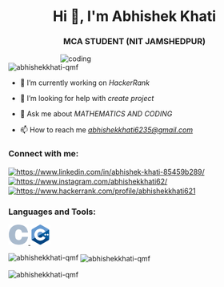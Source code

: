 <h1 align="center">Hi 👋, I'm Abhishek Khati</h1>
<h3 align="center">MCA STUDENT (NIT JAMSHEDPUR)</h3>
<img align="right" alt="coding" width="400"src="https://media.licdn.com/dms/image/D5612AQGOmwfIE5mlWA/article-cover_image-shrink_720_1280/0/1674617947228?e=2147483647&v=beta&t=FTU_isQ6VYfV5D_ueFHPWvT8ZqgDeJG3yr8Mi8lpfk0">

<p align="left"> <img src="https://komarev.com/ghpvc/?username=abhishekkhati-qmf&label=Profile%20views&color=0e75b6&style=flat" alt="abhishekkhati-qmf" /> </p>

- 🔭 I’m currently working on *HackerRank*

- 🤝 I’m looking for help with *create project*

- 💬 Ask me about *MATHEMATICS AND CODING*

- 📫 How to reach me *abhishekkhati6235@gmail.com*

<h3 align="left">Connect with me:</h3>
<p align="left">
<a href="https://www.linkedin.com/in/abhishek-khati-85459b289/" target="blank"><img align="center" src="https://raw.githubusercontent.com/rahuldkjain/github-profile-readme-generator/master/src/images/icons/Social/linked-in-alt.svg" alt="https://www.linkedin.com/in/abhishek-khati-85459b289/" height="30" width="40" /></a>
<a href="https://www.instagram.com/abhishekkhati62/" target="blank"><img align="center" src="https://raw.githubusercontent.com/rahuldkjain/github-profile-readme-generator/master/src/images/icons/Social/instagram.svg" alt="https://www.instagram.com/abhishekkhati62/" height="30" width="40" /></a>
<a href="https://www.hackerrank.com/profile/abhishekkhati621" target="blank"><img align="center" src="https://raw.githubusercontent.com/rahuldkjain/github-profile-readme-generator/master/src/images/icons/Social/hackerrank.svg" alt="https://www.hackerrank.com/profile/abhishekkhati621" height="30" width="40" /></a>
</p>

<h3 align="left">Languages and Tools:</h3>
<p align="left"> <a href="https://www.cprogramming.com/" target="_blank" rel="noreferrer"> <img src="https://raw.githubusercontent.com/devicons/devicon/master/icons/c/c-original.svg" alt="c" width="40" height="40"/> </a> <a href="https://www.w3schools.com/cpp/" target="_blank" rel="noreferrer"> <img src="https://raw.githubusercontent.com/devicons/devicon/master/icons/cplusplus/cplusplus-original.svg" alt="cplusplus" width="40" height="40"/> </a> </p>

<p><img align="left" src="https://github-readme-stats.vercel.app/api/top-langs?username=abhishekkhati-qmf&show_icons=true&locale=en&layout=compact" alt="abhishekkhati-qmf" /></p>

<p>&nbsp;<img align="center" src="https://github-readme-stats.vercel.app/api?username=abhishekkhati-qmf&show_icons=true&locale=en" alt="abhishekkhati-qmf" /></p>

<p><img align="center" src="https://github-readme-streak-stats.herokuapp.com/?user=abhishekkhati-qmf&" alt="abhishekkhati-qmf" /></p>
